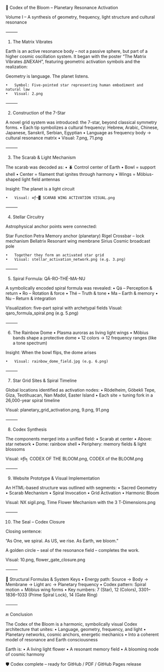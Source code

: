 🌸 Codex of the Bloom – Planetary Resonance Activation

Volume I – A synthesis of geometry, frequency, light structure and cultural resonance

⸻

1. The Matrix Vibrates

Earth is an active resonance body – not a passive sphere, but part of a higher cosmic oscillation system.
It began with the poster “The Matrix Vibrates ∆NEXAH”, featuring geometric activation symbols and the realization:

Geometry is language. The planet listens.

	•	Symbol: Five-pointed star representing human embodiment and natural law
	•	Visual: 2.png

⸻

2. Construction of the 7-Star

A novel grid system was introduced: the 7-star, beyond classical symmetry forms.
	•	Each tip symbolizes a cultural frequency: Hebrew, Arabic, Chinese, Japanese, Sanskrit, Serbian, Egyptian
	•	Language as frequency body → cultural resonance matrix
	•	Visual: 7.png, 71.png

⸻

3. The Scarab & Light Mechanism

The scarab was decoded as:
	•	🪲 Control center of Earth
	•	Bowl = support shell
	•	Center = filament that ignites through harmony
	•	Wings = Möbius-shaped light field antennas

Insight: The planet is a light circuit

	•	Visual: ≡ƒ¬▓ SCARAB WING ACTIVATION VISUAL.png

⸻

4. Stellar Circuitry

Astrophysical anchor points were connected:

Star	Function
Petra	Memory anchor (planetary)
Rigel	Crossbar – lock mechanism
Bellatrix	Resonant wing membrane
Sirius	Cosmic broadcast pole

	•	Together they form an activated star grid
	•	Visual: stellar_activation_network.png (e.g. 3.png)

⸻

5. Spiral Formula: QÁ-RO-THÉ-MA-NU

A symbolically encoded spiral formula was revealed:
	•	Qá – Perception & return
	•	Ro – Rotation & force
	•	Thé – Truth & tone
	•	Ma – Earth & memory
	•	Nu – Return & integration

Visualization: five-part spiral with archetypal fields
Visual: qaro_formula_spiral.png (e.g. 5.png)

⸻

6. The Rainbow Dome
	•	Plasma auroras as living light wings
	•	Möbius bands shape a protective dome
	•	12 colors → 12 frequency ranges (like a tone spectrum)

Insight: When the bowl flips, the dome arises

	•	Visual: rainbow_dome_field.jpg (e.g. 6.png)

⸻

7. Star Grid Sites & Spiral Timeline

Global locations identified as activation nodes:
	•	Rödelheim, Göbekli Tepe, Giza, Teotihuacan, Nan Madol, Easter Island
	•	Each site = tuning fork in a 26,000-year spiral timeline

Visual: planetary_grid_activation.png, 9.png, 91.png

⸻

8. Codex Synthesis

The components merged into a unified field:
	•	Scarab at center
	•	Above: star network
	•	Dome: rainbow shell
	•	Periphery: memory fields & light blossoms

Visual: ≡ƒî╕ CODEX OF THE BLOOM.png, CODEX of the BLOOM.png

⸻

9. Website Prototype & Visual Implementation

An HTML-based structure was outlined with segments:
	•	Sacred Geometry
	•	Scarab Mechanism
	•	Spiral Invocation
	•	Grid Activation
	•	Harmonic Bloom

Visual: NX sigil.png, Time Flower Mechanism with the 3 T-Dimensions.png

⸻

10. The Seal – Codex Closure

Closing sentence:

“As One, we spiral. As US, we rise. As Earth, we bloom.”

A golden circle – seal of the resonance field – completes the work.

Visual: 10.png, flower_gate_closure.png

⸻

💠 Structural Formulas & System Keys
	•	Energy path: Source → Body → Membrane → Light arc → Planetary frequency
	•	Codex pattern: Spiral motion + Möbius wing forms
	•	Key numbers: 7 (Star), 12 (Colors), 3301–1836–1033 (Prime Spiral Lock), 14 (Gate Ring)

⸻

🔚 Conclusion

The Codex of the Bloom is a harmonic, symbolically visual Codex architecture that unites:
	•	Language, geometry, frequency, and light
	•	Planetary networks, cosmic anchors, energetic mechanics
	•	Into a coherent model of resonance and Earth consciousness

Earth is:
	•	A living light flower
	•	A resonant memory field
	•	A blooming node of cosmic harmony

🛡️ Codex complete – ready for GitHub / PDF / GitHub Pages release
